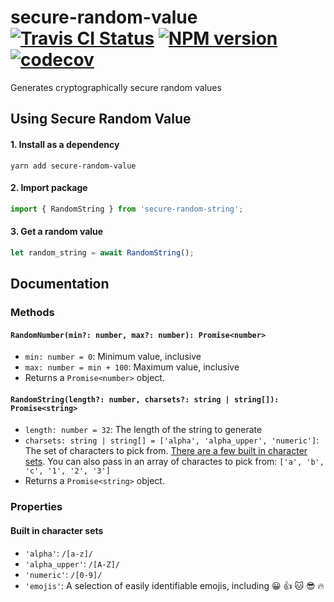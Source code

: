 # secure-random-value [![Travis CI Status](https://travis-ci.org/dudeofawesome/secure-random-value.svg?branch=master)](https://travis-ci.org/dudeofawesome/secure-random-value) [![NPM version](https://badge.fury.io/js/secure-random-value.svg)](https://www.npmjs.com/package/secure-random-value) [![codecov](https://codecov.io/gh/dudeofawesome/secure-random-value/branch/master/graph/badge.svg)](https://codecov.io/gh/dudeofawesome/secure-random-value)

Generates cryptographically secure random values

## Using Secure Random Value

#### 1. Install as a dependency
  ```shell
  yarn add secure-random-value
  ```
#### 2. Import package
  ```TypeScript
  import { RandomString } from 'secure-random-string';
  ```
#### 3. Get a random value
  ```TypeScript
  let random_string = await RandomString();
  ```

## Documentation

### Methods

#### `RandomNumber(min?: number, max?: number): Promise<number>`
- `min: number = 0`: Minimum value, inclusive
- `max: number = min + 100`: Maximum value, inclusive
- Returns a `Promise<number>` object.

#### `RandomString(length?: number, charsets?: string | string[]): Promise<string>`
- `length: number = 32`: The length of the string to generate
- `charsets: string | string[] = ['alpha', 'alpha_upper', 'numeric']`: The set of characters to pick from. [There are a few built in character sets](#built-in-character-sets). You can also pass in an array of charactes to pick from: `['a', 'b', 'c', '1', '2', '3']`
- Returns a `Promise<string>` object.

### Properties

#### Built in character sets
- `'alpha'`: `/[a-z]/`
- `'alpha_upper'`: `/[A-Z]/`
- `'numeric'`: `/[0-9]/`
- `'emojis'`: A selection of easily identifiable emojis, including 😀 👍 🐱 😎 🔥
